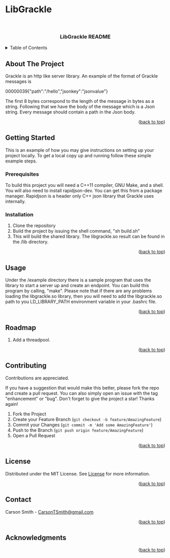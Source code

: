# LibGrackle

<!-- Improved compatibility of back to top link: See: https://github.com/othneildrew/Best-README-Template/pull/73 -->
<a name="readme-top"></a>


<!-- PROJECT LOGO -->
<br />
<div align="center">
  <h3 align="center">LibGrackle README</h3>
</div>



<!-- TABLE OF CONTENTS -->
<details>
  <summary>Table of Contents</summary>
  <ol>
    <li>
      <a href="#about-the-project">About The Project</a>
    </li>
    <li>
      <a href="#getting-started">Getting Started</a>
      <ul>
        <li><a href="#prerequisites">Prerequisites</a></li>
        <li><a href="#installation">Installation</a></li>
      </ul>
    </li>
    <li><a href="#usage">Usage</a></li>
    <li><a href="#roadmap">Roadmap</a></li>
    <li><a href="#contributing">Contributing</a></li>
    <li><a href="#license">License</a></li>
    <li><a href="#contact">Contact</a></li>
    <li><a href="#acknowledgments">Acknowledgments</a></li>
  </ol>
</details>



<!-- ABOUT THE PROJECT -->
## About The Project

Grackle is an http like server library. An example of the format of Grackle messages is

00000039{"path":"/hello","jsonkey":"jsonvalue"}

The first 8 bytes correspond to the length of the message in bytes as a string. Following that we have the body of the message which is a Json string.
Every message should contain a path in the Json body.

<p align="right">(<a href="#readme-top">back to top</a>)</p>


<!-- GETTING STARTED -->
## Getting Started

This is an example of how you may give instructions on setting up your project locally.
To get a local copy up and running follow these simple example steps.

### Prerequisites

To build this project you will need a C++11 compiler, GNU Make, and a shell. You will also need to install rapidjson-dev. You can get this from a package manager.
Rapidjson is a header only C++ json library that Grackle uses internally.

### Installation

1) Clone the repository
2) Build the project by issuing the shell command, "sh build.sh"
3) This will build the shared library. The libgrackle.so result can be found in the /lib directory.

<p align="right">(<a href="#readme-top">back to top</a>)</p>


<!-- USAGE EXAMPLES -->
## Usage

Under the /example directory there is a sample program that uses the library to start a server up and create an endpoint.
You can build this program by calling, "make".
Please note that if there are any problems loading the libgrackle.so library, then you will need to add the libgrackle.so path to you 
LD_LIBRARY_PATH environment variable in your .bashrc file.

<p align="right">(<a href="#readme-top">back to top</a>)</p>



<!-- ROADMAP -->
## Roadmap

1) Add a threadpool.

<p align="right">(<a href="#readme-top">back to top</a>)</p>



<!-- CONTRIBUTING -->
## Contributing

Contributions are appreciated.

If you have a suggestion that would make this better, please fork the repo and create a pull request. You can also simply open an issue with the tag "enhancement" or "bug".
Don't forget to give the project a star! Thanks again!

1. Fork the Project
2. Create your Feature Branch (`git checkout -b feature/AmazingFeature`)
3. Commit your Changes (`git commit -m 'Add some AmazingFeature'`)
4. Push to the Branch (`git push origin feature/AmazingFeature`)
5. Open a Pull Request

<p align="right">(<a href="#readme-top">back to top</a>)</p>



<!-- LICENSE -->
## License

Distributed under the MIT License. See <a href="https://github.com/CarsonTSmith/LibGrackle/blob/main/LICENSE">License<a> for more information.

<p align="right">(<a href="#readme-top">back to top</a>)</p>



<!-- CONTACT -->
## Contact

Carson Smith - CarsonTSmith@gmail.com

<p align="right">(<a href="#readme-top">back to top</a>)</p>



<!-- ACKNOWLEDGMENTS -->
## Acknowledgments


<p align="right">(<a href="#readme-top">back to top</a>)</p>
